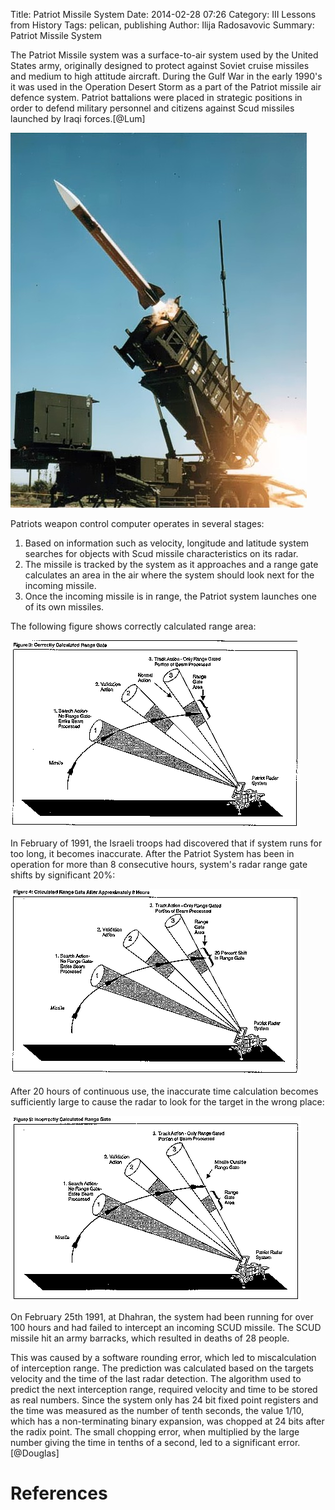 Title: Patriot Missile System
Date: 2014-02-28 07:26
Category: III Lessons from History
Tags: pelican, publishing
Author: Ilija Radosavovic
Summary: Patriot Missile System

The Patriot Missile system was a surface-to-air system used by the United States army,
originally designed to protect against Soviet cruise missiles and medium to high attitude
aircraft. During the Gulf War in the early 1990's it was used in the Operation Desert Storm
as a part of the Patriot missile air defence system. Patriot battalions were placed in
strategic positions in order to defend military personnel and citizens against Scud missiles
launched by Iraqi forces.[@Lum]

![PatriotSystem](images/Patriot_missile_launch_b.jpg)

Patriots weapon control computer operates in several stages:
1. Based on information such as velocity, longitude and latitude system searches for objects with Scud missile characteristics on its radar.
2. The missile is tracked by the system as it approaches and a range gate calculates an area in the air where the system should look next for the incoming missile.
3. Once the incoming missile is in range, the Patriot system launches one of its own missiles.

The following figure shows correctly calculated range area:

![PatriotCorrect](images/patriot_correct.gif)

In February of 1991, the Israeli troops had discovered that if system runs for too long, it becomes inaccurate.
After the Patriot System has been in operation for more than 8 consecutive hours, system's radar range gate shifts by significant 20%:

![Patriot8h](images/patriot_8h.gif)

After 20 hours of continuous use, the inaccurate time calculation becomes sufficiently large to cause the radar to look for the target in the wrong place:

![PatriotIncorrect](images/patriot_incorrect.gif)

On February 25th 1991, at Dhahran, the system had been running for over 100 hours and had failed to intercept an incoming SCUD missile.
The SCUD missile hit an army barracks, which resulted in deaths of 28 people.

This was caused by a software rounding error, which led to miscalculation of interception range.
The prediction was calculated based on the targets velocity and the time of the last radar detection.
The algorithm used to predict the next interception range, required velocity and time to be stored as real numbers.
Since the system only has 24 bit fixed point registers and the time was measured as the number of tenth seconds,
the value 1/10, which has a non-terminating binary expansion, was chopped at 24 bits after the radix point.
The small chopping error, when multiplied by the large number giving the time in tenths of a second, led to a significant error. [@Douglas]


References
========================================
[@Morgan "Tom Morgan and Jason Roberts, 2010, An analysis of the patriot missile system"]: http://seeri.etsu.edu/SECodeCases/ethicsC/patriotmissile.htm#_ftn3
[@Lum "Andrew Lum, Patriot missile software problem"]: http://sydney.edu.au/engineering/it/~alum/patriot_bug.html
[@Wiki "Wikipedia, MIM-104 Patriot"]: http://en.wikipedia.org/wiki/MIM-104_Patriot
[@Douglas "Arnold Douglas, Two Disasters caused by Computer Arithmetic Errors"]: http://www.ima.umn.edu/~arnold/455.f96/disasters.html

